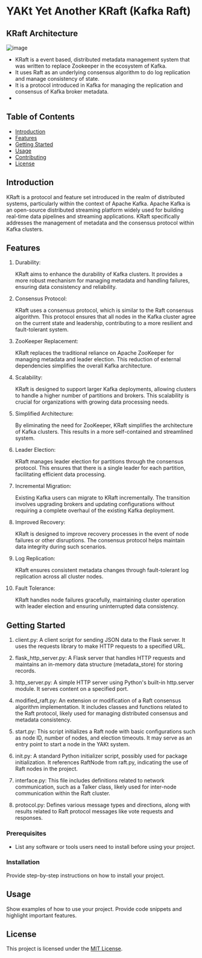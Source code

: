 # YAKt Yet Another KRaft (Kafka Raft)

## KRaft Architecture
![image](https://github.com/user-attachments/assets/525a8802-7eed-46fd-8433-14e463335b17)



* KRaft is a event based, distributed metadata management system that was written to replace Zookeeper in the ecosystem of Kafka.
* It uses Raft as an underlying consensus algorithm to do log replication and manage consistency of state.
* It is a protocol introduced in Kafka for managing the replication and consensus of Kafka broker metadata.
* 

## Table of Contents

- [Introduction](#introduction)
- [Features](#features)
- [Getting Started](#getting-started)
- [Usage](#usage)
- [Contributing](#contributing)
- [License](#license)

## Introduction

KRaft is a protocol and feature set introduced in the realm of distributed systems, particularly within the context of Apache Kafka. Apache Kafka is an open-source distributed streaming platform widely used for building real-time data pipelines and streaming applications. KRaft specifically addresses the management of metadata and the consensus protocol within Kafka clusters.

## Features

1. Durability:

    KRaft aims to enhance the durability of Kafka clusters. It provides a more robust mechanism for managing metadata and handling failures,
    ensuring data consistency and reliability.
   
2. Consensus Protocol:

    KRaft uses a consensus protocol, which is similar to the Raft consensus algorithm. This protocol ensures that all nodes in the Kafka cluster agree on the current state and leadership,            contributing to a more resilient and fault-tolerant system.
   
3. ZooKeeper Replacement:

    KRaft replaces the traditional reliance on Apache ZooKeeper for managing metadata and leader election. This reduction of external dependencies simplifies the overall Kafka architecture.

4. Scalability:

    KRaft is designed to support larger Kafka deployments, allowing clusters to handle a higher number of partitions and brokers. This scalability is crucial for organizations with growing data      processing needs.
   
5. Simplified Architecture:

    By eliminating the need for ZooKeeper, KRaft simplifies the architecture of Kafka clusters. This results in a more self-contained and streamlined system.
   
6. Leader Election:

    KRaft manages leader election for partitions through the consensus protocol. This ensures that there is a single leader for each partition, facilitating efficient data processing.

7. Incremental Migration:

    Existing Kafka users can migrate to KRaft incrementally. The transition involves upgrading brokers and updating configurations without requiring a complete overhaul of the existing Kafka         deployment.

8. Improved Recovery:

    KRaft is designed to improve recovery processes in the event of node failures or other disruptions. The consensus protocol helps maintain data integrity during such scenarios.

9. Log Replication:
    
    KRaft ensures consistent metadata changes through fault-tolerant log replication across all cluster nodes.

10. Fault Tolerance:
    
    KRaft handles node failures gracefully, maintaining cluster operation with leader election and ensuring uninterrupted data consistency.


## Getting Started

1. client.py: A client script for sending JSON data to the Flask server. It uses the requests library to make HTTP requests to a specified URL.

2. flask_http_server.py: A Flask server that handles HTTP requests and maintains an in-memory data structure (metadata_store) for storing records.

3. http_server.py: A simple HTTP server using Python's built-in http.server module. It serves content on a specified port.

4. modified_raft.py: An extension or modification of a Raft consensus algorithm implementation. It includes classes and functions related to the Raft protocol, likely used for managing distributed consensus and metadata consistency.

5. start.py: This script initializes a Raft node with basic configurations such as node ID, number of nodes, and election timeouts. It may serve as an entry point to start a node in the YAKt system.

6. init.py: A standard Python initializer script, possibly used for package initialization. It references RaftNode from raft.py, indicating the use of Raft nodes in the project.

7. interface.py: This file includes definitions related to network communication, such as a Talker class, likely used for inter-node communication within the Raft cluster.

8. protocol.py: Defines various message types and directions, along with results related to Raft protocol messages like vote requests and responses.

### Prerequisites

- List any software or tools users need to install before using your project.

### Installation

Provide step-by-step instructions on how to install your project.

## Usage

Show examples of how to use your project. Provide code snippets and highlight important features.

## License



This project is licensed under the [MIT License](LICENSE).
